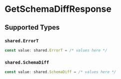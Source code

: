 # GetSchemaDiffResponse


## Supported Types

### `shared.ErrorT`

```typescript
const value: shared.ErrorT = /* values here */
```

### `shared.SchemaDiff`

```typescript
const value: shared.SchemaDiff = /* values here */
```

